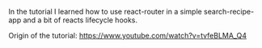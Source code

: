 In the tutorial I learned how to use react-router in a simple search-recipe-app and a bit of reacts lifecycle hooks.

Origin of the tutorial: https://www.youtube.com/watch?v=tvfeBLMA_Q4